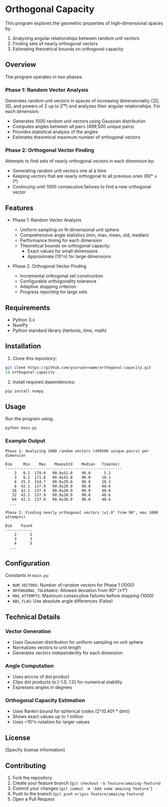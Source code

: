 # Orthogonal Capacity

This program explores the geometric properties of high-dimensional spaces by:
1. Analyzing angular relationships between random unit vectors
2. Finding sets of nearly orthogonal vectors
3. Estimating theoretical bounds on orthogonal capacity

## Overview

The program operates in two phases:

### Phase 1: Random Vector Analysis
Generates random unit vectors in spaces of increasing dimensionality (2D, 3D, and powers of 2 up to 2¹⁶) and analyzes their angular relationships. For each dimension:
- Generates 1000 random unit vectors using Gaussian distribution
- Computes angles between all pairs (499,500 unique pairs)
- Provides statistical analysis of the angles
- Estimates theoretical maximum number of orthogonal vectors

### Phase 2: Orthogonal Vector Finding
Attempts to find sets of nearly orthogonal vectors in each dimension by:
- Generating random unit vectors one at a time
- Keeping vectors that are nearly orthogonal to all previous ones (90° ± 1°)
- Continuing until 1000 consecutive failures to find a new orthogonal vector

## Features

- Phase 1: Random Vector Analysis
  - Uniform sampling on N-dimensional unit sphere
  - Comprehensive angle statistics (min, max, mean, std, median)
  - Performance timing for each dimension
  - Theoretical bounds on orthogonal capacity:
    - Exact values for small dimensions
    - Approximate (10^n) for large dimensions

- Phase 2: Orthogonal Vector Finding
  - Incremental orthogonal set construction
  - Configurable orthogonality tolerance
  - Adaptive stopping criterion
  - Progress reporting for large sets

## Requirements

- Python 3.x
- NumPy
- Python standard library (itertools, time, math)

## Installation

1. Clone this repository:
```bash
git clone https://github.com/yourusername/orthogonal-capacity.git
cd orthogonal-capacity
```

2. Install required dependencies:
```bash
pip install numpy
```

## Usage

Run the program using:
```bash
python main.py
```

### Example Output
```
Phase 1: Analyzing 1000 random vectors (499500 unique pairs) per dimension

Dim     Min    Max    Mean±Std    Median   Time(ms)
----------------------------------------------------
    2   0.1  179.9   90.0±52.0    90.0      5.2
    3   8.2  171.8   90.0±41.8    90.0     10.1
    4  25.3  154.7   90.0±29.6    90.0     20.3
    8  42.1  137.9   90.0±20.9    90.0     40.6
   16  42.1  137.9   90.0±20.9    90.0     40.6
   32  42.1  137.9   90.0±20.9    90.0     40.6
   64  42.1  137.9   90.0±20.9    90.0     40.6
  ...

Phase 2: Finding nearly orthogonal vectors (±1.0° from 90°, max 1000 attempts)

Dim    Found
------------
    2      2
    3      3
    4      5
  ...
```

## Configuration

Constants in `main.py`:
- `NUM_VECTORS`: Number of random vectors for Phase 1 (1000)
- `ORTHOGONAL_TOLERANCE`: Allowed deviation from 90° (±1°)
- `MAX_ATTEMPTS`: Maximum consecutive failures before stopping (1000)
- `ABS_FLAG`: Use absolute angle differences (False)

## Technical Details

### Vector Generation
- Uses Gaussian distribution for uniform sampling on unit sphere
- Normalizes vectors to unit length
- Generates vectors independently for each dimension

### Angle Computation
- Uses arccos of dot product
- Clips dot products to [-1.0, 1.0] for numerical stability
- Expresses angles in degrees

### Orthogonal Capacity Estimation
- Uses Rankin bound for spherical codes (2^(0.401 * dim))
- Shows exact values up to 1 million
- Uses ~10^n notation for larger values

## License

[Specify license information]

## Contributing

1. Fork the repository
2. Create your feature branch (`git checkout -b feature/amazing-feature`)
3. Commit your changes (`git commit -m 'Add some amazing feature'`)
4. Push to the branch (`git push origin feature/amazing-feature`)
5. Open a Pull Request